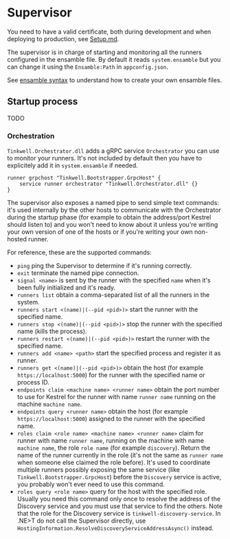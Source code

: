 # Supervisor

You need to have a valid certificate, both during development and when deploying to production, see [Setup.md](Setup.md).

The supervisor is in charge of starting and monitoring all the runners configured in the ensamble file. By default it reads `system.ensamble` but you can change it using the `Ensamble:Path` in `appconfig.json`.

See [ensamble syntax](Ensamble.md) to understand how to create your own ensamble files.

## Startup process

TODO

### Orchestration

`Tinkwell.Orchestrator.dll` adds a gRPC service `Orchestrator` you can use to monitor your runners. It's not included by default then you have to explicitely add it in `system.ensamble` if needed.

```
runner grpchost "Tinkwell.Bootstrapper.GrpcHost" {
	service runner orchestrator "Tinkwell.Orchestrator.dll" {}
}
```

The supervisor also exposes a named pipe to send simple text commands: it's used internally by the other hosts to communicate with the Orchestrator during the startup phase (for example to obtain the address/port Kestrel should listen to) and you won't need to know about it unless you're writing your own version of one of the hosts or if you're writing your own non-hosted runner.

For reference, these are the supported commands:

* `ping` ping the Supervisor to determine if it's running correctly.
* `exit` terminate the named pipe connection.
* `signal <name>` is sent by the runner with the specified `name` when it's been fully initialized and it's ready.
* `runners list` obtain a comma-separated list of all the runners in the system.
* `runners start <(name)|(--pid <pid>)>` start the runner with the specified name.
* `runners stop <(name)|(--pid <pid>)>` stop the runner with the specified name (kills the process).
* `runners restart <(name)|(--pid <pid>)>` restart the runner with the specified name.
* `runners add <name> <path>` start the specified process and register it as runner.
* `runners get <(name)|(--pid <pid>)>` obtain the host (for example `https://localhost:5000`) for the runner with the specified name or process ID.
* `endpoints claim <machine name> <runner name>` obtain the port number to use for Kestrel for the runner with name `runner name` running on the machine `machine name`.
* `endpoints query <runner name>` obtain the host (for example `https://localhost:5000`) assigned to the runner with the specified name.
* `roles claim <role name> <machine name> <runner name>` claim for runner with name `runner name`, running on the machine with name `machine name`, the role `role name` (for example `discovery`). Return the name of the runner currently in the role (it's not the same as `runner name` when someone else claimed the role before). It's used to coordinate multiple runners possibly exposing the same service (like `Tinkwell.Bootstrapper.GrpcHost`) before the `Discovery` service is active, you probably won't ever need to use this command.
* `roles query <role name>` query for the host with the specified role. Usually you need this command only once to resolve the address of the Discovery service and you must use that service to find the others. Note that the role for the Discovery service is `tinkwell-discovery-service`. In .NE>T do not call the Supervisor directly, use `HostingInformation.ResolveDiscoveryServiceAddressAsync()` instead.